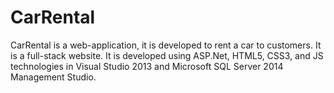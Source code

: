 # CarRental

CarRental is a web-application, it is developed to rent a car to customers. 
It is a full-stack website.
It is developed using ASP.Net, HTML5, CSS3, and JS technologies in Visual Studio 2013 and Microsoft SQL Server 2014 Management Studio.
